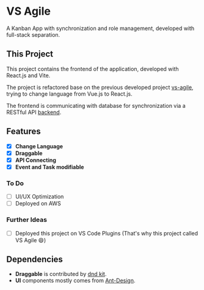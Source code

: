# VS Agile

A Kanban App with synchronization and role management, developed with full-stack separation.

## This Project

This project contains the frontend of the application, developed with React.js and Vite.

The project is refactored base on the previous developed project [vs-agile](https://github.com/HarleyHo/vue-agile), trying to change language from Vue.js to React.js.

The frontend is communicating with database for synchronization via a RESTful API [backend](https://github.com/HarleyHo/vs-agile-backend).

## Features
- [X] **Change Language**
- [X] **Draggable**
- [X] **API Connecting**
- [X] **Event and Task modifiable**
### To Do
- [ ] UI/UX Optimization
- [ ] Deployed on AWS
### Further Ideas
-[ ] Deployed this project on VS Code Plugins (That's why this project called VS Agile :smile:)

## Dependencies
- **Draggable** is contributed by [dnd kit](https://dndkit.com/).
- **UI** components mostly comes from [Ant-Design](https://ant.design/).

